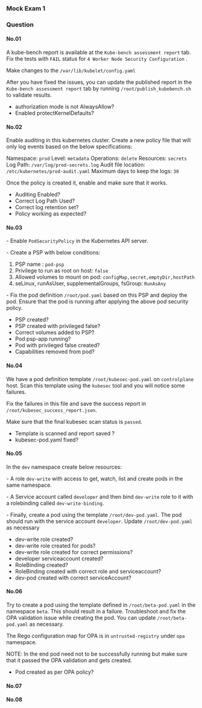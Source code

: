### Mock Exam 1

### Question

#### No.01 

A kube-bench report is available at the `Kube-bench assessment report` tab. Fix the tests with `FAIL` status for `4 Worker Node Security Configuration` .

Make changes to the `/var/lib/kubelet/config.yaml`

After you have fixed the issues, you can update the published report in the `Kube-bench assessment report` tab by running `/root/publish_kubebench.sh` to validate results.

- authorization mode is not AlwaysAllow?
- Enabled protectKernelDefaults?

#### No.02

Enable auditing in this kubernetes cluster. Create a new policy file that will only log events based on the below specifications:

Namespace: `prod`
Level: `metadata`
Operations: `delete`
Resources: `secrets`
Log Path: `/var/log/prod-secrets.log`
Audit file location: `/etc/kubernetes/prod-audit.yaml`
Maximum days to keep the logs: `30`

Once the policy is created it, enable and make sure that it works.



- Auditing Enabled?
- Correct Log Path Used?
- Correct log retention set?
- Policy working as expected?

#### No.03

\- Enable `PodSecurityPolicy` in the Kubernetes API server.

\- Create a PSP with below conditions:

1. PSP name : `pod-psp`
2. Privilege to run as root on host: `false`
3. Allowed volumes to mount on pod: `configMap,secret,emptyDir,hostPath`
4. seLinux, runAsUser, supplementalGroups, fsGroup: `RunAsAny`

\- Fix the pod definition `/root/pod.yaml` based on this PSP and deploy the pod. Ensure that the pod is running after applying the above pod security policy.



- PSP created?
- PSP created with privileged false?
- Correct volumes added to PSP?
- Pod psp-app running?
- Pod with privileged false created?
- Capabilities removed from pod?

#### No.04

We have a pod definition template `/root/kubesec-pod.yaml` on `controlplane` host. Scan this template using the `kubesec` tool and you will notice some failures.

Fix the failures in this file and save the success report in `/root/kubesec_success_report.json`.

Make sure that the final kubesec scan status is `passed`.



- Template is scanned and report saved ?
- kubesec-pod.yaml fixed?

#### No.05

In the `dev` namespace create below resources:

\- A role `dev-write` with access to get, watch, list and create pods in the same namespace.

\- A Service account called `developer` and then bind `dev-write` role to it with a rolebinding called `dev-write-binding`.

\- Finally, create a pod using the template `/root/dev-pod.yaml`. The pod should run with the service account `developer`. Update `/root/dev-pod.yaml` as necessary



- dev-write role created?
- dev-write role created for pods?
- dev-write role created for correct permissions?
- developer serviceaccount created?
- RoleBinding created?
- RoleBinding created with correct role and serviceaccount?
- dev-pod created with correct serviceAccount?

#### No.06

Try to create a pod using the template defined in `/root/beta-pod.yaml` in the namespace `beta`. This should result in a failure.
Troubleshoot and fix the OPA validation issue while creating the pod. You can update `/root/beta-pod.yaml` as necessary.



The Rego configuration map for OPA is in `untrusted-registry` under `opa` namespace.

NOTE: In the end pod need not to be successfully running but make sure that it passed the OPA validation and gets created.



- Pod created as per OPA policy?

#### No.07



#### No.08

